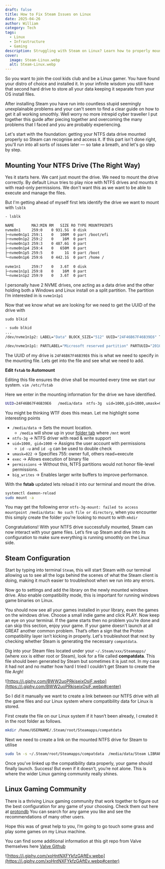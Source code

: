 ```yaml
---
draft: false
title: How to Fix Steam Issues on Linux
date: 2025-04-26
author: William
category: Tech
tags:
  - Linux
  - Infrastructure
  - Gaming
description: Struggling with Steam on Linux? Learn how to properly mount your NTFS drive, fix Proton issues, and start gaming smoothly with this step-by-step guide.
cover:
  image: Steam-Linux.webp
  alt: Steam-Linux.webp
---
```

So you want to join the cool kids club and be a Linux gamer. You have found your distro of choice and installed it. In your infinite wisdom you still have that second hard drive to store all your data keeping it separate from your OS install files.

After installing Steam you have run into countless stupid seemingly unexplainable problems and your can't seem to find a clear guide on how to get it all working smoothly. Well worry no more intrepid cyber traveller I put together this guide after piecing together and overcoming the many problems that I faced and you are probably experiencing.

Let's start with the foundation: getting your NTFS data drive mounted properly so Steam can recognise and access it. If this part isn't done right, you'll run into all sorts of issues later — so take a breath, and let's go step by step.

## **Mounting Your NTFS Drive (The Right Way)**

Yes it starts here. We cant just mount the drive. We need to mount the drive correctly. By default Linux tries to play nice with NTFS drives and mounts it with read-only permissions. We don't want this as we want to be able to execute and manage the files.

But I'm getting ahead of myself first lets identify the drive we want to mount with `lsblk`

```bash
- lsblk

NAME        MAJ:MIN RM   SIZE RO TYPE MOUNTPOINTS
nvme0n1     259:0    0 931.5G  0 disk  
├─nvme0n1p1 259:1    0   100M  0 part /boot/efi
├─nvme0n1p2 259:2    0    16M  0 part  
├─nvme0n1p3 259:3    0 487.6G  0 part  
├─nvme0n1p4 259:4    0   650M  0 part  
├─nvme0n1p5 259:5    0     1G  0 part /boot
└─nvme0n1p6 259:6    0 442.1G  0 part /home /
                                      
nvme1n1     259:7    0   3.6T  0 disk  
├─nvme1n1p1 259:8    0    16M  0 part  
└─nvme1n1p2 259:9    0   3.6T  0 part 
```

I personally have 2 NVME drives, one acting as a data drive and the other holding both a Windows and Linux install on a split partition. The partition I’m interested in is `nvme1n1p1`

Now that we know what we are looking for we need to get the UUID of the drive with

`sudo blkid`

```bash
- sudo blkid
...
/dev/nvme1n1p2: LABEL="Data" BLOCK_SIZE="512" UUID="24F46B67F46B39E6" TYPE="ntfs" PARTLABEL="Basic data partition" PARTUUID="5c46af3c-19d9-407c-af93-12781130ee1b"

/dev/nvme1n1p1: PARTLABEL="Microsoft reserved partition" PARTUUID="20100944-2a07-4603-b9b6-45cb5b6e0a8a"
```

The UUID of my drive is `24F46B67F46B39E6` this is what we need to specify in the mounting file. Lets get into the file and see what we need to add.

**Edit `fstab` to Automount**

Editing this file ensures the drive shall be mounted every time we start our system.
`vim /etc/fstab`

Here we enter in the mounting information for the drive we have identified.

```bash
UUID=24F46B67F46B39E6   /media/data  ntfs-3g  uid=1000,gid=1000,umask=022,windows_names,exec,permissions,big_writes 0 0
```

You might be thinking WTF does this mean. Let me highlight some interesting points

- `/media/data` → Sets the mount location.
    - `/media` will show up in your [folder tab](https://askubuntu.com/questions/22215/why-have-both-mnt-and-media) where `/mnt` wont
- `ntfs-3g` → NTFS driver with read & write support
- `uid=1000, gid=1000` → Assigns the user account with permissions
    - `id -u` and `id -g` can be used to double check
- `umask=022` → Specifies 755: owner full, others read+execute
- `exec` → Allows execution of binary file
- `permissions` → Without this, NTFS partitions would not honor file-level permissions.
- `big_writes` → Enables larger write buffers to improve performance.

With the **fstab** updated lets reload it into our terminal and mount the drive. 

```bash
systemctl daemon-reload
sudo mount -a
```

You may get the following error `ntfs-3g-mount: failed to access mountpoint /media/data: No such file or directory`, when you encounter this simply create the folder you're looking to mount to with `mkdir`

Congratulations! With your NTFS drive successfully mounted, Steam can now interact with your game files. Let’s fire up Steam and dive into its configuration to make sure everything is running smoothly on the Linux side.

## Steam Configuration

Start by typing into terminal `Steam`, this will start Steam with our terminal allowing us to see all the logs behind the scenes of what the Steam client is doing, making it much easier to troubleshoot when we run into any errors.

Now go to settings and add the library on the newly mounted windows drive. Also enable compatibility mode, this is important for running windows game binaries on Linux.

You should now see all your games installed in your library, even the games on the windows drive. Choose a small indie game and click PLAY. Now keep an eye on your terminal. If the game starts then no problem you’re done and can skip this section, enjoy your game. If your game doesn't launch at all GREAT another common problem. That’s often a sign that the Proton compatibility layer isn’t kicking in properly. Let's troubleshoot that next by checking whether Steam is generating the necessary `compatdata`.

Dig into your Steam files located under your `~/.Steam/xxx/Steamapps/` (where xxx is either root or Steam), look for a file called **compatdata**. This file should been generated by Steam but sometimes it is just not. In my case it had not and no matter how hard I tried I couldn’t get Steam to create the file Argh!

![https://i.giphy.com/BWW2uoPRkiseixOsiF.webp](https://i.giphy.com/BWW2uoPRkiseixOsiF.webp#center)

So I did it manually we want to create a link between our NTFS drive with all the game files and our Linux system where compatibility data for Linux is stored.

First create the file on our Linux system if it hasn’t been already, I created it in the root folder as follows.

```bash
mkdir /home/USERNAME/.Steam/root/Steamapps/compatdata
```

Next we need to create a link on the mounted NTFS drive for Steam to utilise

```bash
sudo ln -s ~/.Steam/root/Steamapps/compatdata  /media/data/Steam LIBRARY IN NTFS DISK/Steamapps/
```

Once you've linked up the compatibility data properly, your game should finally launch. Success! But even if it doesn’t, you’re not alone. This is where the wider Linux gaming community really shines.

## Linux Gaming Community

There is a thriving Linux gaming community that work together to figure out the best configuration for any game of your choosing. Check them out here at [protondb](https://www.protondb.com/) You can search for any game you like and see the recommendations of many other users.

Hope this was of great help to you, I’m going to go touch some grass and play some games on my Linux machine.

You can find some additional information at this git repo from Valve themselves here [Valve Github](https://github.com/ValveSoftware/Proton/wiki/Using-a-NTFS-disk-with-Linux-and-Windows)

![https://i.giphy.com/xoHntNXFYkfzGAftEv.webp](https://i.giphy.com/xoHntNXFYkfzGAftEv.webp#center)
